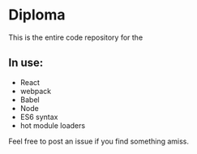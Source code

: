 # Diploma

This is the entire code repository for the 
## In use:

- React
- webpack
- Babel
- Node
- ES6 syntax
- hot module loaders

Feel free to post an issue if you find something amiss.

